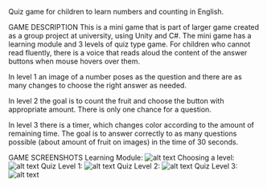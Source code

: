 
Quiz game for children to learn numbers and counting in English.

GAME DESCRIPTION
This is a mini game that is part of larger game created as a group project at university, using Unity and C#.
The mini game has a learning module and 3 levels of quiz type game.
For children who cannot read fluently, there is a voice that reads aloud the content of the answer buttons when mouse hovers over them.

In level 1 an image of a number poses as the question and there are as many changes to choose the right answer as needed.

In level 2 the goal is to count the fruit and choose the button with appropriate amount. There is only one chance for a question. 

In level 3 there is a timer, which changes color according to the amount of remaining time. 
The goal is to answer correctly to as many questions possible (about amount of fruit on images) in the time of 30 seconds. 

GAME SCREENSHOTS
Learning Module:
![alt text](https://raw.githubusercontent.com/Mickanie/NumbersQuizGame/master/screenshots/screenshot1.png)
Choosing a level:
![alt text](https://raw.githubusercontent.com/Mickanie/NumbersQuizGame/master/screenshots/screenshot2.png)
Quiz Level 1:
![alt text](https://raw.githubusercontent.com/Mickanie/NumbersQuizGame/master/screenshots/screenshot3.png)
Quiz Level 2:
![alt text](https://raw.githubusercontent.com/Mickanie/NumbersQuizGame/master/screenshots/screenshot4.png)
Quiz Level 3:
![alt text](https://raw.githubusercontent.com/Mickanie/NumbersQuizGame/master/screenshots/screenshot5.png)